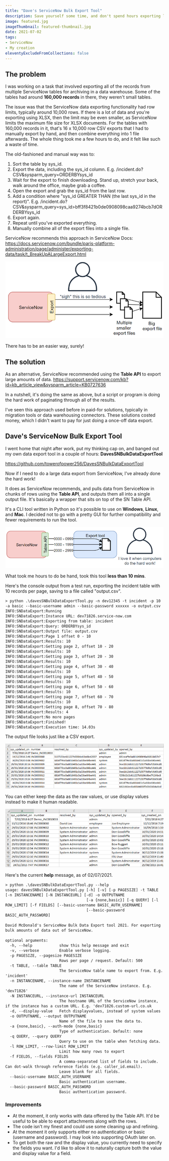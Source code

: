 ```yaml
---
title: "Dave's ServiceNow Bulk Export Tool"
description: Save yourself some time, and don't spend hours exporting large exports of data out of ServiceNow like I did. To help me out, I wrote a cool little tool to export bulk amounts of data out of ServiceNow all at once, instead of combining smaller exports from the same table one-at-a-time.
image: featured.jpg
imageThumbnail: featured-thumbnail.jpg
date: 2021-07-02
tags:
- ServiceNow
- My creation
eleventyExcludeFromCollections: false
---
```


## The problem
I was working on a task that involved exporting all of the records from multiple ServiceNow tables for archiving in a data warehouse. Some of the tables had around **160,000 records** in there, they weren't small tables.

The issue was that the ServiceNow data exporting functionality had row limits, typically around 10,000 rows. If there is a lot of data and you're exporting using XLSX, then the limit may be even smaller, as ServiceNow limits the maximum file size for XLSX documents. For the tables with 160,000 records in it, that's 16 x 10,000 row CSV exports that I had to manually export by hand, and then combine everything into 1 file afterwards. The whole thing took me a few hours to do, and it felt like such a waste of time.

The old-fashioned and manual way was to:
1. Sort the table by sys_id.
1. Export the data, including the sys_id column.
    E.g. /incident.do?CSV&sysparm_query=ORDERBYsys_id
1. Wait for the export to finish downloading. Stand up, stretch your back, walk around the office, maybe grab a coffee.
1. Open the export and grab the sys_id from the last row.
1. Add a condition where "sys_id GREATER THAN (the last sys_id in the report)".
    E.g. /incident.do?CSV&sysparm_query=sys_id>bff3f8421b0de0908098caa9274bcb7dORDERBYsys_id
1. Export again.
1. Repeat until you've exported everything.
1. Manually combine all of the export files into a single file.

ServiceNow recommends this approach in ServiceNow Docs:
https://docs.servicenow.com/bundle/paris-platform-administration/page/administer/exporting-data/task/t_BreakUpALargeExport.html

[![manual-export-process.png](manual-export-process.png)](manual-export-process.png)

There has to be an easier way, surely!

## The solution
As an alternative, ServiceNow recommended using the **Table API** to export large amounts of data.
https://support.servicenow.com/kb?id=kb_article_view&sysparm_article=KB0727636

In a nutshell, it's doing the same as above, but a script or program is doing the hard work of paginating through all of the results.

I've seen this approach used before in paid-for solutions, typically in migration tools or data warehousing connectors. These solutions costed money, which I didn't want to pay for just doing a once-off data export.

## Dave's ServiceNow Bulk Export Tool
I went home that night after work, put my thinking cap on, and banged out my own data export tool in a couple of hours: **DavesSNBulkDataExportTool**

https://github.com/towerofpower256/DavesSNBulkDataExportTool

Now if I need to do a large data export from ServiceNow, I've already done the hard work!

It does as ServiceNow recommends, and pulls data from ServiceNow in chunks of rows using the **Table API**, and outputs them all into a single output file. It's basically a wrapper that sits on top of the SN Table API.

It's a CLI tool written in Python so it's possible to use on **Windows**, **Linux**, and **Mac**. I decided not to go with a pretty GUI for further compatibility and fewer requirements to run the tool.

[![The export process](tool-export-process.png)](tool-export-process.png)

What took me hours to do be hand, took this tool **less than 10 mins**.

Here's the console output from a test run, exporting the incident table with 10 records per page, saving to a file called "output.csv".

```
> python .\davesSNBulkDataExportTool.py -n dev12345 -t incident -p 10 -a basic --basic-username admin --basic-password xxxxxx -o output.csv
INFO:SNDataExport:Running
INFO:SNDataExport:Instance URL: dev71826.service-now.com
INFO:SNDataExport:Exporting from table: incident
INFO:SNDataExport:Query: ORDERBYsys_id
INFO:SNDataExport:Output file: output.csv
INFO:SNDataExport:Page 1 offset 0 - 10
INFO:SNDataExport:Results: 10
INFO:SNDataExport:Getting page 2, offset 10 - 20
INFO:SNDataExport:Results: 10
INFO:SNDataExport:Getting page 3, offset 20 - 30
INFO:SNDataExport:Results: 10
INFO:SNDataExport:Getting page 4, offset 30 - 40
INFO:SNDataExport:Results: 10
INFO:SNDataExport:Getting page 5, offset 40 - 50
INFO:SNDataExport:Results: 10
INFO:SNDataExport:Getting page 6, offset 50 - 60
INFO:SNDataExport:Results: 10
INFO:SNDataExport:Getting page 7, offset 60 - 70
INFO:SNDataExport:Results: 10
INFO:SNDataExport:Getting page 8, offset 70 - 80
INFO:SNDataExport:Results: 4
INFO:SNDataExport:No more pages
INFO:SNDataExport:Finished!
INFO:SNDataExport:Execution time: 14.03s
```

The output file looks just like a CSV export.

[![CSV Example](sample-raw.png)](sample-raw.png)

You can either keep the data as the raw values, or use display values instead to make it human readable.

[![CSV Example, with display values](sample-display.png)](sample-display.png)

Here's the current **help** message, as of 02/07/2021.

```
> python .\davesSNBulkDataExportTool.py --help 
usage: davesSNBulkDataExportTool.py [-h] [-v] [-p PAGESIZE] -t TABLE [-n INSTANCENAME] [-N INSTANCEURL] [-d] -o OUTPUTNAME
                                    [-a {none,basic}] [-q QUERY] [-l ROW_LIMIT] [-f FIELDS] [--basic-username BASIC_AUTH_USERNAME]       
                                    [--basic-password BASIC_AUTH_PASSWORD]

David McDonald's ServiceNow Bulk Data Export tool 2021. For exporting bulk amounts of data out of ServiceNow.

optional arguments:
  -h, --help            show this help message and exit
  -v, --verbose         Enable verbose logging.
  -p PAGESIZE, --pagesize PAGESIZE
                        Rows per page / request. Default: 500
  -t TABLE, --table TABLE
                        The ServiceNow table name to export from. E.g. 'incident'
  -n INSTANCENAME, --instance-name INSTANCENAME
                        The name of the ServiceNow instance. E.g. 'dev71826'
  -N INSTANCEURL, --instance-url INSTANCEURL
                        The hostname URL of the ServiceNow instance, if the instance has a custom URL. E.g. 'dev71826.custom-url.co.uk   
  -d, --display-value   Fetch displayvalues, instead of system values
  -o OUTPUTNAME, --output OUTPUTNAME
                        Name of the file to save the data to.
  -a {none,basic}, --auth-mode {none,basic}
                        Type of authentication. Default: none
  -q QUERY, --query QUERY
                        Query to use on the table when fetching data.
  -l ROW_LIMIT, --row-limit ROW_LIMIT
                        Limit how many rows to export
  -f FIELDS, --fields FIELDS
                        A comma-separated list of fields to include. Can dot-walk through reference fields (e.g. caller_id.email).       
                        Leave blank for all fields.
  --basic-username BASIC_AUTH_USERNAME
                        Basic authentication username.
  --basic-password BASIC_AUTH_PASSWORD
                        Basic authentication password.
```


### Improvements
* At the moment, it only works with data offered by the Table API. It'd be useful to be able to export attachments along with the rows.
* The code isn't my finest and could use some cleaning up and refining.
* At the moment it only supports either no authentication or basic (username and password). I may look into supporting OAuth later on.
* To get both the raw and the display value, you currently need to specify the fields you want. I'd like to allow it to naturally capture both the value and display value for a field.
